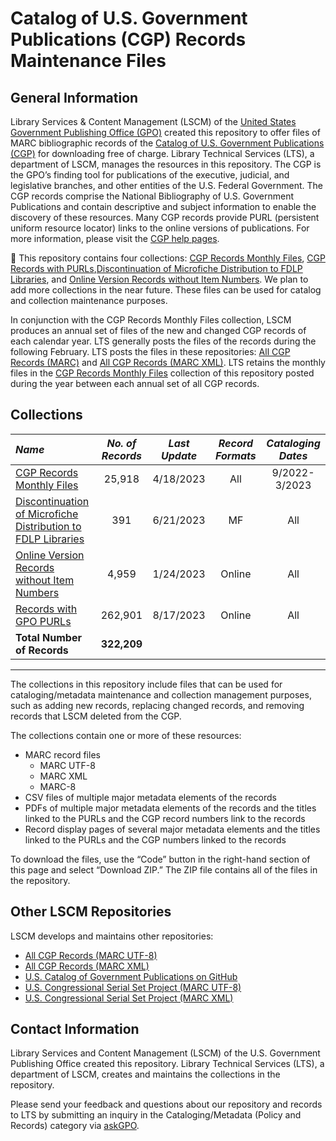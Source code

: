 # Catalog of U.S. Government Publications (CGP) Records Maintenance Files

## General Information

Library Services & Content Management (LSCM) of the [United States Government Publishing Office (GPO)](https://www.gpo.gov) created this repository to offer files of MARC bibliographic records of the [Catalog of U.S. Government Publications (CGP)](https://catalog.gpo.gov/F) for downloading free of charge. Library Technical Services (LTS), a department of LSCM, manages the resources in this repository. The CGP is the GPO’s finding tool for publications of the executive, judicial, and legislative branches, and other entities of the U.S. Federal Government. The CGP records comprise the National Bibliography of U.S. Government Publications and contain descriptive and subject information to enable the discovery of these resources. Many CGP records provide PURL (persistent uniform resource locator) links to the online versions of publications. For more information, please visit the [CGP help pages](https://catalog.gpo.gov/cgphelp/en/help.html).

	This repository contains four collections: [CGP Records Monthly Files](https://github.com/usgpo/cataloging-records-CGP-maintenance-files/tree/main/CGP_Records_Monthly_Files), [CGP Records with PURLs](https://github.com/usgpo/cataloging-records-CGP-maintenance-files/tree/main/Records_with_GPO_PURLs),[Discontinuation of Microfiche Distribution to FDLP Libraries](https://github.com/usgpo/cataloging-records-CGP-maintenance-files/tree/main/Discontinuation_of_Microfiche_Distribution_to_FDLP_Libraries), and [Online Version Records without Item Numbers](https://github.com/usgpo/cataloging-records-CGP-maintenance-files/tree/main/Online_version_records_without_item_numbers). We plan to add more collections in the near future. These files can be used for catalog and collection maintenance purposes.

In conjunction with the CGP Records Monthly Files collection, LSCM produces an annual set of files of the new and changed CGP records of each calendar year. LTS generally posts the files of the records during the following February. LTS posts the files in these repositories: [All CGP Records (MARC)](https://github.com/usgpo/cataloging-records-all-cgp-utf8) and [All CGP Records (MARC XML)](https://github.com/usgpo/cataloging-records-all-cgp-marcxml). LTS retains the monthly files in the [CGP Records Monthly Files](https://github.com/usgpo/cataloging-records-CGP-maintenance-files/tree/main/CGP_Records_Monthly_Files) collection of this repository posted during the year between each annual set of all CGP records.

## Collections

| *Name*       | *No. of Records*       | *Last Update*       | *Record Formats*       | *Cataloging Dates*
:-----------------|:-----------------:|:-----------------:|:-----------------:|:-----------------:
| [CGP Records Monthly Files](https://github.com/usgpo/cataloging-records-CGP-maintenance-files/tree/main/CGP_Records_Monthly_Files) | 25,918 | 4/18/2023 | All | 9/2022-3/2023 |
| [Discontinuation of Microfiche Distribution to FDLP Libraries](https://github.com/usgpo/cataloging-records-CGP-maintenance-files/tree/main/Discontinuation_of_Microfiche_Distribution_to_FDLP_Libraries) | 391 | 6/21/2023 | MF | All |
| [Online Version Records without Item Numbers](https://github.com/usgpo/cataloging-records-CGP-maintenance-files/tree/main/Online_version_records_without_item_numbers) | 4,959 | 1/24/2023 | Online | All |
| [Records with GPO PURLs](https://github.com/usgpo/cataloging-records-CGP-maintenance-files/tree/main/Records_with_GPO_PURLs) | 262,901 | 8/17/2023 | Online | All |
| **Total Number of Records** | **322,209**
------------

The collections in this repository include files that can be used for cataloging/metadata maintenance and collection management purposes, such as adding new records, replacing changed records, and removing records that LSCM deleted from the CGP.

The collections contain one or more of these resources:

- MARC record files
  - MARC UTF-8
  - MARC XML
  - MARC-8
- CSV files of multiple major metadata elements of the records
- PDFs of multiple major metadata elements of the records and the titles linked to the PURLs and the CGP record numbers link to the records
- Record display pages of several major metadata elements and the titles linked to the PURLs and the CGP numbers linked to the records

To download the files, use the “Code” button in the right-hand section of this page and select “Download ZIP.” The ZIP file contains all of the files in the repository.

## Other LSCM Repositories

LSCM develops and maintains other repositories:

- [All CGP Records (MARC UTF-8)](https://github.com/usgpo/cataloging-records-all-cgp-utf8)
- [All CGP Records (MARC XML)](https://github.com/usgpo/cataloging-records-all-cgp-marcxml)
- [U.S. Catalog of Government Publications on GitHub](https://github.com/usgpo/cataloging-records)
- [U.S. Congressional Serial Set Project (MARC UTF-8)](https://github.com/usgpo/cataloging-records-serial-set-utf8)
- [U.S. Congressional Serial Set Project (MARC XML)](https://github.com/usgpo/cataloging-records-serial-set-marcxml)

## Contact Information

Library Services and Content Management (LSCM) of the U.S. Government Publishing Office created this repository. Library Technical Services (LTS), a department of LSCM, creates and maintains the collections in the repository.

Please send your feedback and questions about our repository and records to LTS by submitting an inquiry in the Cataloging/Metadata (Policy and Records) category via [askGPO](https://ask.gpo.gov/s/).
